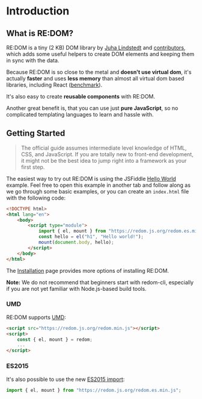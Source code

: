 # Introduction

## What is RE:DOM?

RE:DOM is a tiny (2 KB) DOM library by [Juha Lindstedt](https://pakastin.fi) and [contributors](https://github.com/redom/redom/graphs/contributors), which adds some useful helpers to create DOM elements and keeping them in sync with the data.

Because RE:DOM is so close to the metal and **doesn't use virtual dom**, it's actually **faster** and uses **less memory** than almost all virtual dom based libraries, including React ([benchmark](http://www.stefankrause.net/js-frameworks-benchmark7/table.html)).

It's also easy to create **reusable components** with RE:DOM.

Another great benefit is, that you can use just **pure JavaScript**, so no complicated templating languages to learn and hassle with.

## Getting Started

> The official guide assumes intermediate level knowledge of HTML, CSS, and JavaScript.
If you are totally new to front-end development, it might not be the best idea to jump right into a framework as your first step.

The easiest way to try out RE:DOM is using the JSFiddle [Hello World](https://jsfiddle.net/mauroreisvieira/n3m5vajz/embedded/result,js,css) example.
Feel free to open this example in another tab and follow along as we go through some basic examples, or you can create an `index.html` file with the following code:

```html
<!DOCTYPE html>
<html lang="en">
    <body>
        <script type="module">
            import { el, mount } from "https://redom.js.org/redom.es.min.js";
            const hello = el("h1", "Hello world!");
            mount(document.body, hello);
        </script>
    </body>
</html>
```


The [Installation](/#installation) page provides more options of installing RE:DOM.

**Note:** We do not recommend that beginners start with redom-cli, especially if you are not yet familiar with Node.js-based build tools.

### UMD

RE:DOM supports [UMD](https://github.com/umdjs/umd):

```html
<script src="https://redom.js.org/redom.min.js"></script>
<script>
    const { el, mount } = redom;
    ...
</script>
```

### ES2015

It's also possible to use the new [ES2015 import](https://developer.mozilla.org/en-US/docs/Web/JavaScript/Reference/Statements/import):

```js
import { el, mount } from "https://redom.js.org/redom.es.min.js";
```

